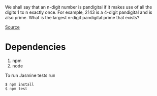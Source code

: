 We shall say that an n-digit number is pandigital if it makes use of all the digits 1 to n exactly once.
For example, 2143 is a 4-digit pandigital and is also prime.
What is the largest n-digit pandigital prime that exists?

[Source](https://projecteuler.net/problem=41)

# Dependencies
1. npm
1. node

To run Jasmine tests run
```
$ npm install
$ npm test
```
